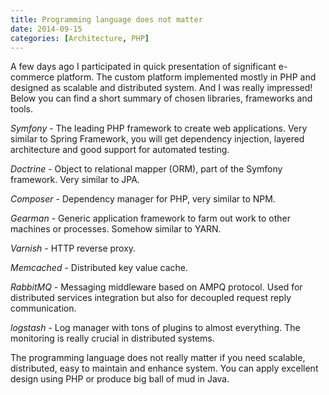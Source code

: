 ```yaml
---
title: Programming language does not matter
date: 2014-09-15
categories: [Architecture, PHP]
---
```


A few days ago I participated in quick presentation of significant e-commerce platform. 
The custom platform implemented mostly in PHP and designed as scalable and distributed system. 
And I was really impressed! Below you can find a short summary of chosen libraries, frameworks and tools. 

*Symfony* - The leading PHP framework to create web applications. 
Very similar to Spring Framework, you will get dependency injection, layered architecture and good support for automated testing.

*Doctrine* - Object to relational mapper (ORM), part of the Symfony framework.  Very similar to JPA.

*Composer* - Dependency manager for PHP, very similar to NPM.
 
*Gearman* - Generic application framework to farm out work to other machines or processes. Somehow similar to YARN. 

*Varnish* - HTTP reverse proxy.

*Memcached* - Distributed key value cache.

*RabbitMQ* - Messaging middleware based on AMPQ protocol. Used for distributed services integration but also for decoupled request reply communication.  

*logstash* - Log manager with tons of plugins to almost everything. The monitoring is really crucial in distributed systems.

The programming language does not really matter if you need scalable, distributed, easy to maintain and enhance system. 
You can apply excellent design using PHP or produce big ball of mud in Java.
